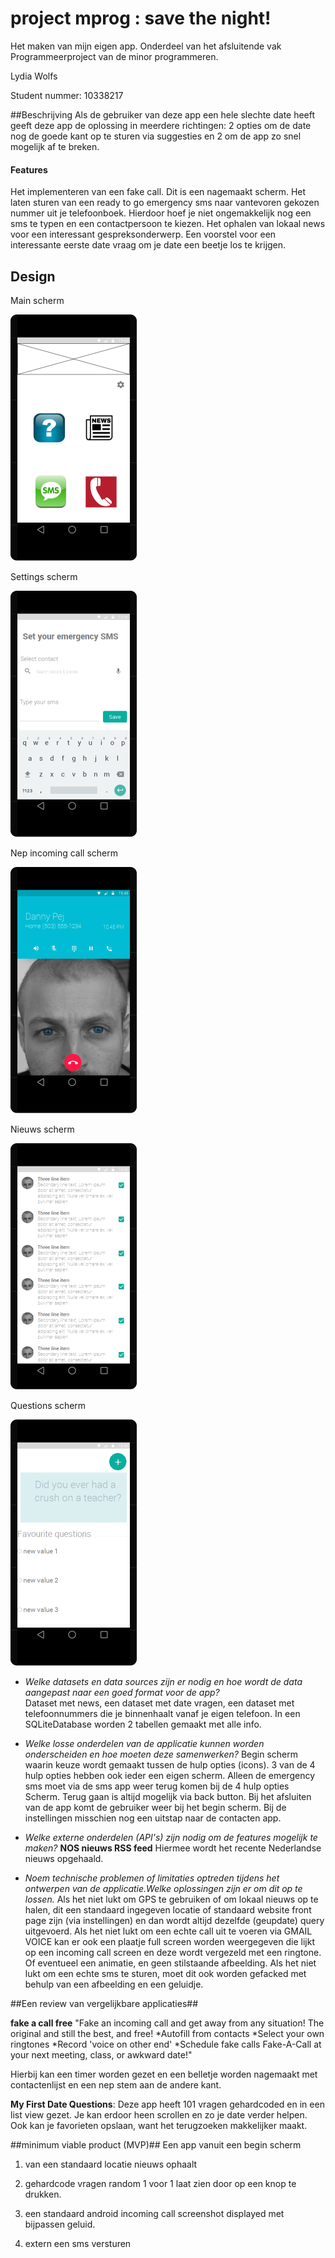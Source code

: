 # project mprog : save the night!
Het maken van mijn eigen app. Onderdeel van het afsluitende vak Programmeerproject van de minor programmeren.
 
Lydia Wolfs

Student nummer: 10338217

##Beschrijving 
 Als de gebruiker van deze app een hele slechte date heeft geeft deze app de oplossing in meerdere richtingen: 2 opties om de date nog de goede kant op te sturen via suggesties en 2 om de app zo snel mogelijk af te breken. 


#### Features
Het implementeren van een fake call. Dit is een nagemaakt scherm. 
Het laten sturen van een ready to go emergency sms naar vantevoren gekozen nummer uit je telefoonboek. Hierdoor hoef je niet ongemakkelijk nog een sms te typen en een contactpersoon te kiezen. 
Het ophalen van lokaal news voor een interessant gespreksonderwerp. 
Een voorstel voor een interessante eerste date vraag om je date een beetje los te krijgen. 



## Design
Main scherm

![](./doc/Screen-1-resize.png)


Settings scherm

![](./doc/Settings-resize.png)


Nep incoming call scherm

![](./doc/fake-call-resize.png)


Nieuws scherm

![](./doc/news-resize.png)


Questions scherm

![](./doc/questions-resize.png)



- *Welke datasets en data sources zijn er nodig en hoe wordt de data aangepast naar een goed format voor de app?*  
Dataset met news, een dataset met date vragen, een dataset met telefoonnummers die je binnenhaalt vanaf je eigen telefoon. In een SQLiteDatabase worden 2 tabellen gemaakt met alle info. 



- *Welke losse onderdelen van de applicatie kunnen worden onderscheiden en hoe moeten deze samenwerken?* Begin scherm waarin keuze wordt gemaakt tussen  de hulp opties (icons). 3 van de 4 hulp opties hebben ook ieder een eigen scherm. Alleen de emergency sms moet  via de sms app weer terug komen bij de 4 hulp opties Scherm. Terug gaan is altijd mogelijk via back button. Bij het afsluiten van de app komt de gebruiker weer bij het begin scherm. Bij de instellingen misschien nog een uitstap naar de contacten app. 



- *Welke externe onderdelen (API's) zijn nodig om de features mogelijk te maken?*
**NOS nieuws RSS feed** Hiermee wordt het recente Nederlandse nieuws opgehaald. 


- *Noem technische problemen of limitaties optreden tijdens het ontwerpen van de applicatie.Welke oplossingen zijn er om dit op te lossen.*
Als het niet lukt om GPS te gebruiken of om lokaal nieuws op te halen, dit een standaard ingegeven locatie of standaard website front page zijn (via instellingen) en dan wordt altijd dezelfde (geupdate) query uitgevoerd. 
Als het niet lukt om een echte call uit te voeren via GMAIL VOICE kan er ook een plaatje full screen worden weergegeven die lijkt op een incoming call screen en deze wordt vergezeld met een ringtone. Of eventueel een animatie, en geen stilstaande afbeelding. 
Als het niet lukt om een echte sms te sturen, moet dit ook worden gefacked met behulp van een afbeelding en een geluidje. 


##Een review van vergelijkbare applicaties##

**fake a call free** "Fake an incoming call and get away from any situation!
The original and still the best, and free!
*Autofill from contacts
*Select your own ringtones
*Record 'voice on other end'
*Schedule fake calls
Fake-A-Call at your next meeting, class, or awkward date!" 

Hierbij kan een timer worden gezet en een belletje worden nagemaakt met contactenlijst en een nep stem aan de andere kant. 

**My First Date Questions**: Deze app heeft 101 vragen gehardcoded en in een list view gezet. Je kan erdoor heen scrollen en zo je date verder helpen. Ook kan je favorieten opslaan, want het terugzoeken makkelijker maakt. 



##minimum viable product (MVP)##
Een app vanuit een begin scherm 

1) van een standaard locatie nieuws ophaalt 

2) gehardcode vragen random 1 voor 1 laat zien door op een knop te drukken.

3) een standaard android incoming call screenshot displayed met bijpassen geluid.  

4) extern een sms versturen 
